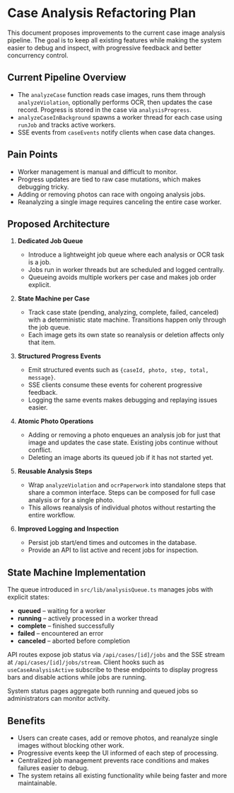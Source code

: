 # Case Analysis Refactoring Plan

This document proposes improvements to the current case image analysis pipeline.
The goal is to keep all existing features while making the system easier to debug
and inspect, with progressive feedback and better concurrency control.

## Current Pipeline Overview
- The `analyzeCase` function reads case images, runs them through `analyzeViolation`,
  optionally performs OCR, then updates the case record. Progress is stored in the
  case via `analysisProgress`.
- `analyzeCaseInBackground` spawns a worker thread for each case using
  `runJob` and tracks active workers.
- SSE events from `caseEvents` notify clients when case data changes.

## Pain Points
- Worker management is manual and difficult to monitor.
- Progress updates are tied to raw case mutations, which makes debugging tricky.
- Adding or removing photos can race with ongoing analysis jobs.
- Reanalyzing a single image requires canceling the entire case worker.

## Proposed Architecture
1. **Dedicated Job Queue**
   - Introduce a lightweight job queue where each analysis or OCR task is a job.
   - Jobs run in worker threads but are scheduled and logged centrally.
   - Queueing avoids multiple workers per case and makes job order explicit.

2. **State Machine per Case**
   - Track case state (pending, analyzing, complete, failed, canceled) with a
     deterministic state machine. Transitions happen only through the job queue.
   - Each image gets its own state so reanalysis or deletion affects only that
     item.

3. **Structured Progress Events**
   - Emit structured events such as `{caseId, photo, step, total, message}`.
   - SSE clients consume these events for coherent progressive feedback.
   - Logging the same events makes debugging and replaying issues easier.

4. **Atomic Photo Operations**
   - Adding or removing a photo enqueues an analysis job for just that image
     and updates the case state. Existing jobs continue without conflict.
   - Deleting an image aborts its queued job if it has not started yet.

5. **Reusable Analysis Steps**
   - Wrap `analyzeViolation` and `ocrPaperwork` into standalone steps that share
     a common interface. Steps can be composed for full case analysis or for a
     single photo.
   - This allows reanalysis of individual photos without restarting the entire
     workflow.

6. **Improved Logging and Inspection**
   - Persist job start/end times and outcomes in the database.
   - Provide an API to list active and recent jobs for inspection.

## State Machine Implementation

The queue introduced in `src/lib/analysisQueue.ts` manages jobs with explicit
states:

- **queued** – waiting for a worker
- **running** – actively processed in a worker thread
- **complete** – finished successfully
- **failed** – encountered an error
- **canceled** – aborted before completion

API routes expose job status via `/api/cases/[id]/jobs` and the SSE stream at
`/api/cases/[id]/jobs/stream`. Client hooks such as
`useCaseAnalysisActive` subscribe to these endpoints to display progress bars
and disable actions while jobs are running.

System status pages aggregate both running and queued jobs so administrators can
monitor activity.

## Benefits
- Users can create cases, add or remove photos, and reanalyze single images
  without blocking other work.
- Progressive events keep the UI informed of each step of processing.
- Centralized job management prevents race conditions and makes failures easier
  to debug.
- The system retains all existing functionality while being faster and more
  maintainable.

